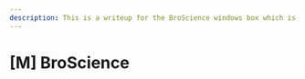 ```yaml
---
description: This is a writeup for the BroScience windows box which is ranked as Medium
---
```


# \[M] BroScience

